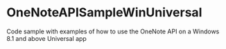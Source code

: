 OneNoteAPISampleWinUniversal
============================

Code sample with examples of how to use the OneNote API on a Windows 8.1 and above Universal app
